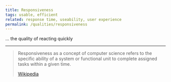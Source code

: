 ```yaml
---
title: Responsiveness
tags: usable, efficient
related: response time, useability, user experience
permalink: /qualities/responsiveness
---
```


... the quality of reacting quickly 

---

>Responsiveness as a concept of computer science refers to the specific ability of a system or functional unit to complete assigned tasks within a given time.
>
>[Wikipedia](https://en.wikipedia.org/wiki/Responsiveness)